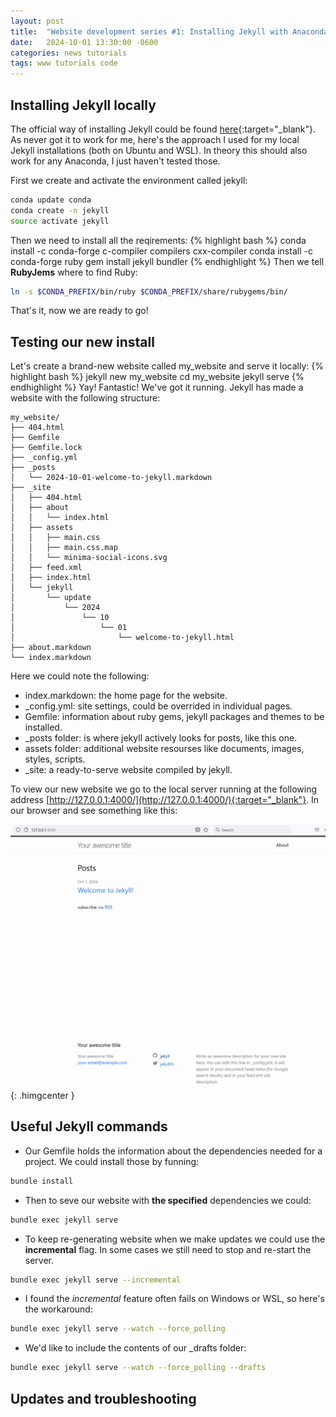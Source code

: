 ```yaml
---
layout: post
title:  "Website development series #1: Installing Jekyll with Anaconda"
date:   2024-10-01 13:30:00 -0600
categories: news tutorials
tags: www tutorials code
--- 
```

## Installing Jekyll locally
The official way of installing Jekyll could be found [here](https://jekyllrb.com/docs/installation/){:target="_blank"}. As never got it to work for me, here's the approach I used for my local Jekyll installations (both on Ubuntu and WSL). In theory this should also work for any Anaconda, I just haven't tested those.

First we create and activate the environment called jekyll:
```bash
conda update conda
conda create -n jekyll
source activate jekyll
```
Then we need to install all the reqirements:
{% highlight bash %}
conda install -c conda-forge c-compiler compilers cxx-compiler
conda install -c conda-forge ruby 
gem install jekyll bundler
{% endhighlight %}
Then we tell **RubyJems** where to find Ruby:

```bash
ln -s $CONDA_PREFIX/bin/ruby $CONDA_PREFIX/share/rubygems/bin/ 
```
That's it, now we are ready to go!

## Testing our new install
Let's create a brand-new website called my_website and serve it locally:
{% highlight bash %}
jekyll new my_website
cd my_website
jekyll serve
{% endhighlight %}
Yay! Fantastic! We've got it running. 
Jekyll has made a website with the following structure:
```
my_website/
├── 404.html
├── Gemfile
├── Gemfile.lock
├── _config.yml
├── _posts
│   └── 2024-10-01-welcome-to-jekyll.markdown
├── _site
│   ├── 404.html
│   ├── about
│   │   └── index.html
│   ├── assets
│   │   ├── main.css
│   │   ├── main.css.map
│   │   └── minima-social-icons.svg
│   ├── feed.xml
│   ├── index.html
│   └── jekyll
│       └── update
│           └── 2024
│               └── 10
│                   └── 01
│                       └── welcome-to-jekyll.html
├── about.markdown
└── index.markdown
```
Here we could note the following:
* index.markdown: the home page for the website.
* _config.yml: site settings, could be overrided in individual pages.
* Gemfile: information about ruby gems, jekyll packages and themes to be installed.
* _posts folder: is where jekyll actively looks for posts, like this one.
* assets folder: additional website resourses like documents, images, styles, scripts.
* _site: a ready-to-serve website compiled by jekyll.


To view our new website we go to the local server running at the following address [http://127.0.0.1:4000/](http://127.0.0.1:4000/){:target="_blank"}. In our browser and see something like this:

![](/images/jekyll-new.png){: .himgcenter }

## Useful Jekyll commands
* Our Gemfile holds the information about the dependencies needed for a project.
We could install those by funning:
```bash
bundle install
```
* Then to seve our website with **the specified** dependencies we could:
```bash
bundle exec jekyll serve
```
* To keep re-generating website when we make updates we could use the **incremental** flag. In some cases we still need to stop and re-start the server.
```bash
bundle exec jekyll serve --incremental
```
* I found the *incremental* feature often fails on Windows or WSL, so here's the workaround:
```bash
bundle exec jekyll serve --watch --force_polling
```
* We'd like to include the contents of our _drafts folder:
```bash
bundle exec jekyll serve --watch --force_polling --drafts
```
## Updates and troubleshooting
